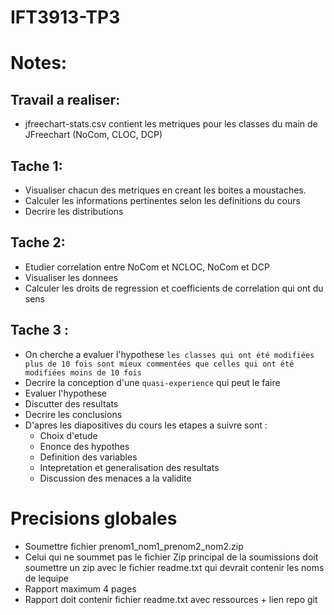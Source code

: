 # IFT3913-TP3

# Notes:

## Travail a realiser:
- jfreechart-stats.csv contient les metriques pour les classes du main de JFreechart
(NoCom, CLOC, DCP)

## Tache 1:
- Visualiser chacun des metriques en creant les boites a moustaches.
- Calculer les informations pertinentes selon les definitions du cours
- Decrire les distributions

## Tache 2:
- Etudier correlation entre NoCom et NCLOC, NoCom et DCP
- Visualiser les donnees
- Calculer les droits de regression et coefficients de correlation qui ont du sens

## Tache 3 :
- On cherche a evaluer l'hypothese `les classes qui ont été modifiées plus de 10 fois sont mieux commentées que
celles qui ont été modifiées moins de 10 fois`
- Decrire la conception d'une `quasi-experience` qui peut le faire
- Evaluer l'hypothese
- Discutter des resultats
- Decrire les conclusions
- D'apres les diapositives du cours les etapes a suivre sont :
    - Choix d'etude
    - Enonce des hypothes
    - Definition des variables
    - Intepretation et generalisation des resultats
    - Discussion des menaces a la validite

# Precisions globales

- Soumettre fichier prenom1_nom1_prenom2_nom2.zip
- Celui qui ne soummet pas le fichier Zip principal de la soumissions doit soumettre un zip avec le fichier readme.txt
qui devrait contenir les noms de lequipe
- Rapport maximum 4 pages
- Rapport doit contenir fichier readme.txt avec ressources + lien repo git



